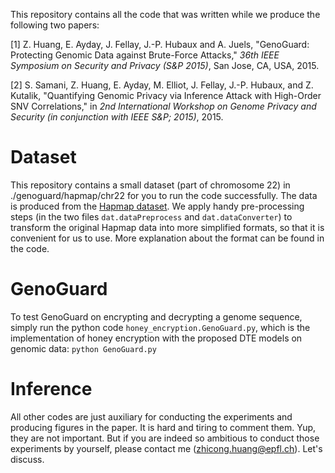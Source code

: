 This repository contains all the code that was written while we produce the following two papers:

[1] Z. Huang, E. Ayday, J. Fellay, J.-P. Hubaux and A. Juels, "GenoGuard: Protecting Genomic Data against Brute-Force Attacks," *36th IEEE Symposium on Security and Privacy (S&P 2015)*, San Jose, CA, USA, 2015.

[2] S. Samani, Z. Huang, E. Ayday, M. Elliot, J. Fellay, J.-P. Hubaux, and Z. Kutalik, "Quantifying Genomic Privacy via Inference Attack with High-Order SNV Correlations," in *2nd International Workshop on Genome Privacy and Security (in conjunction with IEEE S&P; 2015)*, 2015.

# Dataset
This repository contains a small dataset (part of chromosome 22) in ./genoguard/hapmap/chr22 for you to run the code successfully.
The data is produced from the [Hapmap dataset](http://hapmap.ncbi.nlm.nih.gov/downloads/index.html.en). We apply handy pre-processing steps (in the two files `dat.dataPreprocess` and `dat.dataConverter`) to transform the original Hapmap data into more simplified formats, so that it is convenient for us to use.
More explanation about the format can be found in the code.

# GenoGuard
To test GenoGuard on encrypting and decrypting a genome sequence, simply run the python code `honey_encryption.GenoGuard.py`, which is the implementation of honey encryption with the proposed DTE models on genomic data:
`python GenoGuard.py`

# Inference
All other codes are just auxiliary for conducting the experiments and producing figures in the paper. It is hard and tiring to comment them. Yup, they are not important. But if you are indeed so ambitious to conduct those experiments by yourself, please contact me (zhicong.huang@epfl.ch). Let's discuss. 